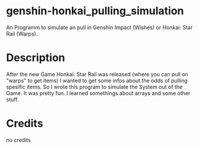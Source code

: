 # genshin-honkai_pulling_simulation
An Programm to simulate an pull in Genshin Impact (Wishes) or Honkai: Star Rail (Warps).

# Description
After the new Game Honkai: Star Rail was released (where you can pull on "warps" to get items) I wanted to get some infos about the odds of pulling spesific items. So I wrote this program to simulate the System out of the Game. It was pretty fun. I learned somethings about arrays and some other stuff.

# Credits
no credits
